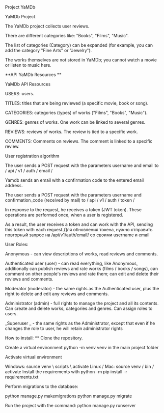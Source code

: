 Project YaMDb

YaMDb Project

The YaMDb project collects user reviews.

There are different categories like: "Books", "Films", "Music".

The list of categories (Category) can be expanded (for example, you can add the category "Fine Arts" or "Jewelry").

The works themselves are not stored in YaMDb; you cannot watch a movie or listen to music here.

**API YaMDb Resources **

YaMDb API Resources

USERS: users.

TITLES: titles that are being reviewed (a specific movie, book or song).

CATEGORIES: categories (types) of works ("Films", "Books", "Music").

GENRES: genres of works. One work can be linked to several genres.

REVIEWS: reviews of works. The review is tied to a specific work.

COMMENTS: Comments on reviews. The comment is linked to a specific review.

User registration algorithm

The user sends a POST request with the parameters username and email to / api / v1 / auth / email /

Yamdb sends an email with a confirmation code to the entered email address.

The user sends a POST request with the parameters username and confirmation_code (received by mail) to / api / v1 / auth / token /

In response to the request, he receives a token (JWT token). These operations are performed once, when a user is registered.

As a result, the user receives a token and can work with the API, sending this token with each request.Для обновления токена, нужно отправить повторный запрос на /api/v1/auth/email/ со своими username и email

User Roles:

Anonymous - can view descriptions of works, read reviews and comments.

Authenticated user (user) - can read everything, like Anonymous, additionally can publish reviews and rate works (films / books / songs), can comment on other people's reviews and rate them; can edit and delete their reviews and comments.

Moderator (moderator) - the same rights as the Authenticated user, plus the right to delete and edit any reviews and comments.

Administrator (admin) - full rights to manage the project and all its contents. Can create and delete works, categories and genres. Can assign roles to users.

_Superuser _ - the same rights as the Administrator, except that even if he changes the role to user, he will retain administrator rights

How to install: **
Clone the repository.

Create a virtual environment python -m venv venv in the main project folder

Activate virtual environment

Windows: source venv \ scripts \ activate
Linux / Mac: source venv / bin / activate
Install the requirements with python -m pip install -r requirements.txt

Perform migrations to the database:

python manage.py makemigrations python manage.py migrate

Run the project with the command: python manage.py runserver